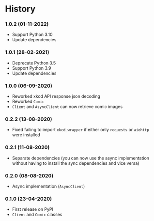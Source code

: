 # History

### 1.0.2 (01-11-2022)
* Support Python 3.10
* Update dependencies

### 1.0.1 (28-02-2021)
* Deprecate Python 3.5
* Support Python 3.9
* Update dependencies

### 1.0.0 (06-09-2020)
* Reworked xkcd API response json decoding
* Reworked `Comic`
* `Client` and `AsyncClient` can now retrieve comic images

### 0.2.2 (13-08-2020)
* Fixed failing to import `xkcd_wrapper` if either only `requests` or `aiohttp` were installed

### 0.2.1 (11-08-2020)
* Separate dependencies
    (you can now use the async implementation without having to install the sync dependencies and vice versa)

### 0.2.0 (08-08-2020)
* Async implementation (`AsyncClient`)

### 0.1.0 (23-04-2020)
* First release on PyPI
* `Client` and `Comic` classes
